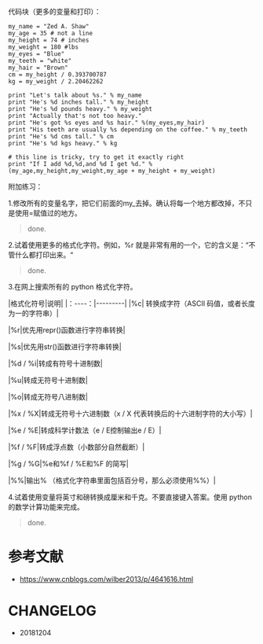 
代码块（更多的变量和打印）：


    my_name = "Zed A. Shaw"
    my_age = 35 # not a line
    my_height = 74 # inches
    my_weight = 180 #lbs
    my_eyes = "Blue"
    my_teeth = "white"
    my_hair = "Brown"
    cm = my_height / 0.393700787
    kg = my_weight / 2.20462262

    print "Let's talk about %s." % my_name
    print "He's %d inches tall." % my_height
    print "He's %d pounds heavy." % my_weight
    print "Actually that's not too heavy."
    print "He's got %s eyes and %s hair." %(my_eyes,my_hair)
    print "His teeth are usually %s depending on the coffee." % my_teeth
    print "He's %d cms tall." % cm
    print "He's %d kgs heavy." % kg

    # this line is tricky, try to get it exactly right
    print "If I add %d,%d,and %d I get %d." %(my_age,my_height,my_weight,my_age + my_height + my_weight)


附加练习：

1.修改所有的变量名字，把它们前面的my_去掉。确认将每一个地方都改掉，不只是使用=赋值过的地方。

> done.

2.试着使用更多的格式化字符。例如，%r 就是非常有用的一个，它的含义是：“不管什么都打印出来。“

> done.

3.在网上搜索所有的 python 格式化字符。



|格式化符号|说明|
|：----：|---------|
|%c| 转换成字符（ASCII 码值，或者长度为一的字符串）|

|%r|优先用repr()函数进行字符串转换|

|%s|优先用str()函数进行字符串转换|

|%d / %i|转成有符号十进制数|

|%u|转成无符号十进制数|

|%o|转成无符号八进制数|

|%x / %X|转成无符号十六进制数（x / X 代表转换后的十六进制字符的大小写）|

|%e / %E|转成科学计数法（e / E控制输出e / E）|

|%f / %F|转成浮点数（小数部分自然截断）|

|%g / %G|%e和%f / %E和%F 的简写|

|%%|输出% （格式化字符串里面包括百分号，那么必须使用%%）|

4.试着使用变量将英寸和磅转换成厘米和千克。不要直接键入答案。使用 python 的数学计算功能来完成。

> done.

# 参考文献

* https://www.cnblogs.com/wilber2013/p/4641616.html


# CHANGELOG

- 20181204
